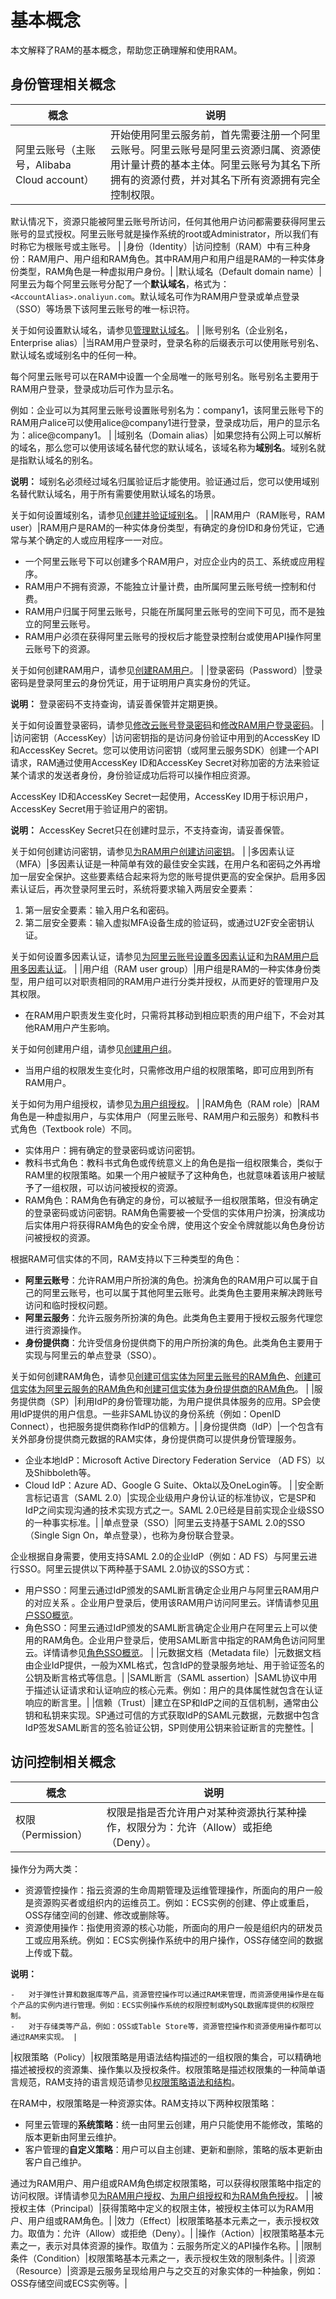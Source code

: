 # 基本概念

本文解释了RAM的基本概念，帮助您正确理解和使用RAM。

## 身份管理相关概念

|概念|说明|
|--|--|
|阿里云账号（主账号，Alibaba Cloud account）|开始使用阿里云服务前，首先需要注册一个阿里云账号。阿里云账号是阿里云资源归属、资源使用计量计费的基本主体。阿里云账号为其名下所拥有的资源付费，并对其名下所有资源拥有完全控制权限。

默认情况下，资源只能被阿里云账号所访问，任何其他用户访问都需要获得阿里云账号的显式授权。阿里云账号就是操作系统的root或Administrator，所以我们有时称它为根账号或主账号。 |
|身份（Identity）|访问控制（RAM）中有三种身份：RAM用户、用户组和RAM角色。其中RAM用户和用户组是RAM的一种实体身份类型，RAM角色是一种虚拟用户身份。|
|默认域名（Default domain name）|阿里云为每个阿里云账号分配了一个**默认域名**，格式为：`<AccountAlias>.onaliyun.com`。默认域名可作为RAM用户登录或单点登录（SSO）等场景下该阿里云账号的唯一标识符。

关于如何设置默认域名，请参见[管理默认域名](/intl.zh-CN/安全设置/高级设置/管理默认域名.md)。 |
|账号别名（企业别名，Enterprise alias）|当RAM用户登录时，登录名称的后缀表示可以使用账号别名、默认域名或域别名中的任何一种。

每个阿里云账号可以在RAM中设置一个全局唯一的账号别名。账号别名主要用于RAM用户登录，登录成功后可作为显示名。

例如：企业可以为其阿里云账号设置账号别名为：company1，该阿里云账号下的RAM用户alice可以使用alice@company1进行登录，登录成功后，用户的显示名为：alice@company1。 |
|域别名（Domain alias）|如果您持有公网上可以解析的域名，那么您可以使用该域名替代您的默认域名，该域名称为**域别名**。域别名就是指默认域名的别名。

**说明：** 域别名必须经过域名归属验证后才能使用。验证通过后，您可以使用域别名替代默认域名，用于所有需要使用默认域名的场景。

关于如何设置域别名，请参见[创建并验证域别名](/intl.zh-CN/安全设置/高级设置/创建并验证域别名.md)。 |
|RAM用户（RAM账号，RAM user）|RAM用户是RAM的一种实体身份类型，有确定的身份ID和身份凭证，它通常与某个确定的人或应用程序一一对应。

-   一个阿里云账号下可以创建多个RAM用户，对应企业内的员工、系统或应用程序。
-   RAM用户不拥有资源，不能独立计量计费，由所属阿里云账号统一控制和付费。
-   RAM用户归属于阿里云账号，只能在所属阿里云账号的空间下可见，而不是独立的阿里云账号。
-   RAM用户必须在获得阿里云账号的授权后才能登录控制台或使用API操作阿里云账号下的资源。

关于如何创建RAM用户，请参见[创建RAM用户](/intl.zh-CN/用户管理/创建RAM用户.md)。 |
|登录密码（Password）|登录密码是登录阿里云的身份凭证，用于证明用户真实身份的凭证。

**说明：** 登录密码不支持查询，请妥善保管并定期更换。

关于如何设置登录密码，请参见[修改云账号登录密码](/intl.zh-CN/安全设置/密码/修改云账号登录密码.md)和[修改RAM用户登录密码](/intl.zh-CN/安全设置/密码/修改RAM用户登录密码.md)。 |
|访问密钥（AccessKey）|访问密钥指的是访问身份验证中用到的AccessKey ID和AccessKey Secret。您可以使用访问密钥（或阿里云服务SDK）创建一个API请求，RAM通过使用AccessKey ID和AccessKey Secret对称加密的方法来验证某个请求的发送者身份，身份验证成功后将可以操作相应资源。

AccessKey ID和AccessKey Secret一起使用，AccessKey ID用于标识用户，AccessKey Secret用于验证用户的密钥。

**说明：** AccessKey Secret只在创建时显示，不支持查询，请妥善保管。

关于如何创建访问密钥，请参见[为RAM用户创建访问密钥](/intl.zh-CN/安全设置/访问密钥/为RAM用户创建访问密钥.md)。 |
|多因素认证（MFA）|多因素认证是一种简单有效的最佳安全实践，在用户名和密码之外再增加一层安全保护。这些要素结合起来将为您的账号提供更高的安全保护。启用多因素认证后，再次登录阿里云时，系统将要求输入两层安全要素：

1.  第一层安全要素：输入用户名和密码。
2.  第二层安全要素：输入虚拟MFA设备生成的验证码，或通过U2F安全密钥认证。

关于如何设置多因素认证，请参见[为阿里云账号设置多因素认证](/intl.zh-CN/安全设置/多因素认证/为阿里云账号设置多因素认证.md)和[为RAM用户启用多因素认证](/intl.zh-CN/安全设置/多因素认证/为RAM用户启用多因素认证.md)。 |
|用户组（RAM user group）|用户组是RAM的一种实体身份类型，用户组可以对职责相同的RAM用户进行分类并授权，从而更好的管理用户及其权限。

-   在RAM用户职责发生变化时，只需将其移动到相应职责的用户组下，不会对其他RAM用户产生影响。

关于如何创建用户组，请参见[创建用户组](/intl.zh-CN/用户组管理/创建用户组.md)。

-   当用户组的权限发生变化时，只需修改用户组的权限策略，即可应用到所有RAM用户。

关于如何为用户组授权，请参见[为用户组授权](/intl.zh-CN/用户组管理/为用户组授权.md)。 |
|RAM角色（RAM role）|RAM角色是一种虚拟用户，与实体用户（阿里云账号、RAM用户和云服务）和教科书式角色（Textbook role）不同。

-   实体用户：拥有确定的登录密码或访问密钥。
-   教科书式角色：教科书式角色或传统意义上的角色是指一组权限集合，类似于RAM里的权限策略。如果一个用户被赋予了这种角色，也就意味着该用户被赋予了一组权限，可以访问被授权的资源。
-   RAM角色：RAM角色有确定的身份，可以被赋予一组权限策略，但没有确定的登录密码或访问密钥。RAM角色需要被一个受信的实体用户扮演，扮演成功后实体用户将获得RAM角色的安全令牌，使用这个安全令牌就能以角色身份访问被授权的资源。

根据RAM可信实体的不同，RAM支持以下三种类型的角色：

-   **阿里云账号**：允许RAM用户所扮演的角色。扮演角色的RAM用户可以属于自己的阿里云账号，也可以属于其他阿里云账号。此类角色主要用来解决跨账号访问和临时授权问题。
-   **阿里云服务**：允许云服务所扮演的角色。此类角色主要用于授权云服务代理您进行资源操作。
-   **身份提供商**：允许受信身份提供商下的用户所扮演的角色。此类角色主要用于实现与阿里云的单点登录（SSO）。

关于如何创建RAM角色，请参见[创建可信实体为阿里云账号的RAM角色](/intl.zh-CN/角色管理/创建RAM角色/创建可信实体为阿里云账号的RAM角色.md)、[创建可信实体为阿里云服务的RAM角色](/intl.zh-CN/角色管理/创建RAM角色/创建可信实体为阿里云服务的RAM角色.md)和[创建可信实体为身份提供商的RAM角色](/intl.zh-CN/角色管理/创建RAM角色/创建可信实体为身份提供商的RAM角色.md)。 |
|服务提供商（SP）|利用IdP的身份管理功能，为用户提供具体服务的应用。SP会使用IdP提供的用户信息。一些非SAML协议的身份系统（例如：OpenID Connect），也把服务提供商称作IdP的信赖方。|
|身份提供商（IdP）|一个包含有关外部身份提供商元数据的RAM实体，身份提供商可以提供身份管理服务。

-   企业本地IdP：Microsoft Active Directory Federation Service （AD FS）以及Shibboleth等。
-   Cloud IdP：Azure AD、Google G Suite、Okta以及OneLogin等。 |
|安全断言标记语言（SAML 2.0）|实现企业级用户身份认证的标准协议，它是SP和IdP之间实现沟通的技术实现方式之一。SAML 2.0已经是目前实现企业级SSO的一种事实标准。|
|单点登录（SSO）|阿里云支持基于SAML 2.0的SSO（Single Sign On，单点登录），也称为身份联合登录。

企业根据自身需要，使用支持SAML 2.0的企业IdP（例如：AD FS）与阿里云进行SSO。阿里云提供以下两种基于SAML 2.0协议的SSO方式：

-   用户SSO：阿里云通过IdP颁发的SAML断言确定企业用户与阿里云RAM用户的对应关系 。企业用户登录后，使用该RAM用户访问阿里云。详情请参见[用户SSO概览](/intl.zh-CN/单点登录管理（SSO）/用户SSO/用户SSO概览.md)。
-   角色SSO：阿里云通过IdP颁发的SAML断言确定企业用户在阿里云上可以使用的RAM角色。企业用户登录后，使用SAML断言中指定的RAM角色访问阿里云。详情请参见[角色SSO概览](/intl.zh-CN/单点登录管理（SSO）/角色SSO/角色SSO概览.md)。 |
|元数据文档（Metadata file）|元数据文档由企业IdP提供，一般为XML格式，包含IdP的登录服务地址、用于验证签名的公钥及断言格式等信息。|
|SAML断言（SAML assertion）|SAML协议中用于描述认证请求和认证响应的核心元素。例如：用户的具体属性就包含在认证响应的断言里。|
|信赖（Trust）|建立在SP和IdP之间的互信机制，通常由公钥和私钥来实现。SP通过可信的方式获取IdP的SAML元数据，元数据中包含IdP签发SAML断言的签名验证公钥，SP则使用公钥来验证断言的完整性。|

## 访问控制相关概念

|概念|说明|
|--|--|
|权限（Permission）|权限是指是否允许用户对某种资源执行某种操作，权限分为：允许（Allow）或拒绝（Deny）。

操作分为两大类：

-   资源管控操作：指云资源的生命周期管理及运维管理操作，所面向的用户一般是资源购买者或组织内的运维员工。例如：ECS实例的创建、停止或重启，OSS存储空间的创建、修改或删除等。
-   资源使用操作：指使用资源的核心功能，所面向的用户一般是组织内的研发员工或应用系统。例如：ECS实例操作系统中的用户操作，OSS存储空间的数据上传或下载。

**说明：**

    -   对于弹性计算和数据库等产品，资源管控操作可以通过RAM来管理，而资源使用操作是在每个产品的实例内进行管理。例如：ECS实例操作系统的权限控制或MySQL数据库提供的权限控制。
    -   对于存储类等产品，例如：OSS或Table Store等，资源管控操作和资源使用操作都可以通过RAM来实现。 |
|权限策略（Policy）|权限策略是用语法结构描述的一组权限的集合，可以精确地描述被授权的资源集、操作集以及授权条件。权限策略是描述权限集的一种简单语言规范，RAM支持的语言规范请参见[权限策略语法和结构](/intl.zh-CN/权限策略管理/权限策略语言/权限策略语法和结构.md)。

在RAM中，权限策略是一种资源实体。RAM支持以下两种权限策略：

-   阿里云管理的**系统策略**：统一由阿里云创建，用户只能使用不能修改，策略的版本更新由阿里云维护。
-   客户管理的**自定义策略**：用户可以自主创建、更新和删除，策略的版本更新由客户自己维护。

通过为RAM用户、用户组或RAM角色绑定权限策略，可以获得权限策略中指定的访问权限。详情请参见[为RAM用户授权](/intl.zh-CN/用户管理/为RAM用户授权.md)、[为用户组授权](/intl.zh-CN/用户组管理/为用户组授权.md)和[为RAM角色授权](/intl.zh-CN/角色管理/为RAM角色授权.md)。 |
|被授权主体（Principal）|获得策略中定义的权限主体，被授权主体可以为RAM用户、用户组或RAM角色。|
|效力（Effect）|权限策略基本元素之一，表示授权效力。取值为：允许（Allow）或拒绝（Deny）。|
|操作（Action）|权限策略基本元素之一，表示对具体资源的操作。取值为：云服务所定义的API操作名称。|
|限制条件（Condition）|权限策略基本元素之一，表示授权生效的限制条件。|
|资源（Resource）|资源是云服务呈现给用户与之交互的对象实体的一种抽象，例如：OSS存储空间或ECS实例等。|

